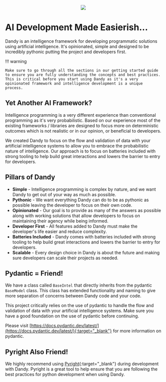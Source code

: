 <p align="center">
  <img class="dandy-logo" src="/static/img/dandy_logo_512.png" />
</p>

# AI Development Made Easierish...

Dandy is an intelligence framework for developing programmatic solutions using artificial intelligence. 
It's opinionated, simple and designed to be incredibly pythonic putting the project and developers first.

!!! warning

    Make sure to go through all the sections in our getting started guide to ensure you are fully understanding the concepts and best practices.
    This is critical before you start using Dandy as it's a very opinionated framework and intelligence development is a unique process.

## Yet Another AI Framework?

Intelligence programming is a very different experience than conventional programming as it's very probabilistic.
Based on our experience most of the existing frameworks / libraries are designed to focus more on deterministic outcomes which is not realistic or in our opinion, or beneficial to developers. 

We created Dandy to focus on the flow and validation of data with your artificial intelligence systems to allow you to embrace the probabilistic nature of intelligence.
Our approach is to focus on batteries included with strong tooling to help build great interactions and lowers the barrier to entry for developers.

## Pillars of Dandy

- __Simple__ - Intelligence programming is complex by nature, and we want Dandy to get out of your way as much as possible.
- __Pythonic__ - We want everything Dandy can do to be as pythonic as possible leaving the developer to focus on their own code.
- __Opinionated__ - Our goal is to provide as many of the answers as possible along with working solutions that allow developers to focus on maintaining their agency while being informed.
- __Developer First__ - All features added to Dandy must make the developer's life easier and reduce complexity.
- __Batteries Included__ - Dandy comes with batteries included with strong tooling to help build great interactions and lowers the barrier to entry for developers.
- __Scalable__ - Every design choice in Dandy is about the future and making sure developers can scale their projects as needed.

## Pydantic = Friend!

We have a class called `BaseIntel` that directly inherits from the pydantic `BaseModel` class.
This class has extended functionality and naming to give more separation of concerns between Dandy code and your code.

This project critically relies on the use of pydantic to handle the flow and validation of data with your artificial intelligence systems. 
Make sure you have a good foundation on the use of pydantic before continuing.

Please visit [https://docs.pydantic.dev/latest/](https://docs.pydantic.dev/latest/){:target="_blank"} for more information on pydantic.

## Pyright Also Friend!

We highly recommend using [Pyright](https://microsoft.github.io/pyright/#/){:target="_blank"} during development with Dandy.
Pyright is a great tool to help ensure that you are following the best practices for python development when using Dandy.


